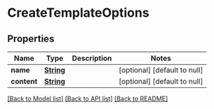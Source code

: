 # CreateTemplateOptions
## Properties

Name | Type | Description | Notes
------------ | ------------- | ------------- | -------------
**name** | [**String**](string) |  | [optional] [default to null]
**content** | [**String**](string) |  | [optional] [default to null]

[[Back to Model list]](../README#documentation-for-models) [[Back to API list]](../README#documentation-for-api-endpoints) [[Back to README]](../README)

